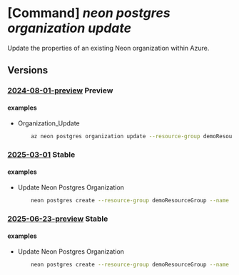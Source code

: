 # [Command] _neon postgres organization update_

Update the properties of an existing Neon organization within Azure.

## Versions

### [2024-08-01-preview](/Resources/mgmt-plane/L3N1YnNjcmlwdGlvbnMve30vcmVzb3VyY2Vncm91cHMve30vcHJvdmlkZXJzL25lb24ucG9zdGdyZXMvb3JnYW5pemF0aW9ucy97fQ==/2024-08-01-preview.xml) **Preview**

<!-- mgmt-plane /subscriptions/{}/resourcegroups/{}/providers/neon.postgres/organizations/{} 2024-08-01-preview -->

#### examples

- Organization_Update
    ```bash
        az neon postgres organization update --resource-group demoResourceGroup --name demoNeonResource --user-details "{first-name:John,last-name:Doe,email-address:johndoe@example.com,upn:johndoe,phone-number:+1234567890}" --company-details "{company-name:DemoCompany,country:USA,office-address:'123 Azure Ave, Redmond, WA',business-phone:+9876543210,domain:democompany.com,number-of-employees:1000}" --partner-organization-properties "{organization-id:org-5678,org-name:PartnerOrg,single-sign-on-properties:{single-sign-on-state:Enable,enterprise-app-id:app-9876,single-sign-on-url:'https://sso.partnerorg.com',aad-domains:['partnerorg.com']}}" --tags "{environment:production}"
    ```

### [2025-03-01](/Resources/mgmt-plane/L3N1YnNjcmlwdGlvbnMve30vcmVzb3VyY2Vncm91cHMve30vcHJvdmlkZXJzL25lb24ucG9zdGdyZXMvb3JnYW5pemF0aW9ucy97fQ==/2025-03-01.xml) **Stable**

<!-- mgmt-plane /subscriptions/{}/resourcegroups/{}/providers/neon.postgres/organizations/{} 2025-03-01 -->

#### examples

- Update Neon Postgres Organization
    ```bash
        neon postgres create --resource-group demoResourceGroup --name demoNeonResource --location eastus2 --subscription 12345678-1234-1234-1234-123456789abc --marketplace-details "{subscription-id:abcd1234-5678-90ab-cdef-12345678abcd,subscription-status:Subscribed,offer-details:{publisher-id:neon1722366567200,offer-id:neon_serverless_postgres_azure_prod,plan-id:neon_serverless_postgres_azure_prod_scale,plan-name:Scale Plan,term-unit:P1M,term-id:gmz7xq9ge3py}}"  --company-details "{}" --partner-organization-properties "{}"
    ```

### [2025-06-23-preview](/Resources/mgmt-plane/L3N1YnNjcmlwdGlvbnMve30vcmVzb3VyY2Vncm91cHMve30vcHJvdmlkZXJzL25lb24ucG9zdGdyZXMvb3JnYW5pemF0aW9ucy97fQ==/2025-06-23-preview.xml) **Stable**

<!-- mgmt-plane /subscriptions/{}/resourcegroups/{}/providers/neon.postgres/organizations/{} 2025-06-23-preview -->

#### examples

- Update Neon Postgres Organization
    ```bash
        neon postgres create --resource-group demoResourceGroup --name demoNeonResource --location eastus2 --subscription 12345678-1234-1234-1234-123456789abc --marketplace-details "{subscription-id:abcd1234-5678-90ab-cdef-12345678abcd,subscription-status:Subscribed,offer-details:{publisher-id:neon1722366567200,offer-id:neon_serverless_postgres_azure_prod,plan-id:neon_serverless_postgres_azure_prod_scale,plan-name:Scale Plan,term-unit:P1M,term-id:gmz7xq9ge3py}}"  --company-details "{}" --partner-organization-properties "{}"
    ```
